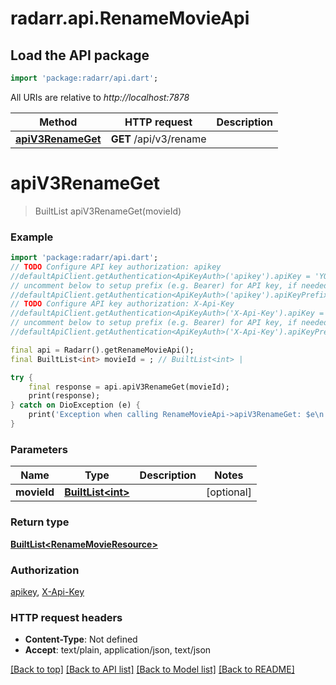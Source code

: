 # radarr.api.RenameMovieApi

## Load the API package
```dart
import 'package:radarr/api.dart';
```

All URIs are relative to *http://localhost:7878*

Method | HTTP request | Description
------------- | ------------- | -------------
[**apiV3RenameGet**](RenameMovieApi.md#apiv3renameget) | **GET** /api/v3/rename | 


# **apiV3RenameGet**
> BuiltList<RenameMovieResource> apiV3RenameGet(movieId)



### Example
```dart
import 'package:radarr/api.dart';
// TODO Configure API key authorization: apikey
//defaultApiClient.getAuthentication<ApiKeyAuth>('apikey').apiKey = 'YOUR_API_KEY';
// uncomment below to setup prefix (e.g. Bearer) for API key, if needed
//defaultApiClient.getAuthentication<ApiKeyAuth>('apikey').apiKeyPrefix = 'Bearer';
// TODO Configure API key authorization: X-Api-Key
//defaultApiClient.getAuthentication<ApiKeyAuth>('X-Api-Key').apiKey = 'YOUR_API_KEY';
// uncomment below to setup prefix (e.g. Bearer) for API key, if needed
//defaultApiClient.getAuthentication<ApiKeyAuth>('X-Api-Key').apiKeyPrefix = 'Bearer';

final api = Radarr().getRenameMovieApi();
final BuiltList<int> movieId = ; // BuiltList<int> | 

try {
    final response = api.apiV3RenameGet(movieId);
    print(response);
} catch on DioException (e) {
    print('Exception when calling RenameMovieApi->apiV3RenameGet: $e\n');
}
```

### Parameters

Name | Type | Description  | Notes
------------- | ------------- | ------------- | -------------
 **movieId** | [**BuiltList&lt;int&gt;**](int.md)|  | [optional] 

### Return type

[**BuiltList&lt;RenameMovieResource&gt;**](RenameMovieResource.md)

### Authorization

[apikey](../README.md#apikey), [X-Api-Key](../README.md#X-Api-Key)

### HTTP request headers

 - **Content-Type**: Not defined
 - **Accept**: text/plain, application/json, text/json

[[Back to top]](#) [[Back to API list]](../README.md#documentation-for-api-endpoints) [[Back to Model list]](../README.md#documentation-for-models) [[Back to README]](../README.md)

